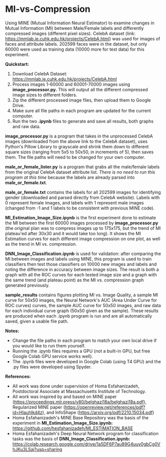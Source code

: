# MI-vs-Compression
Using MINE (Mutual Information Neural Estimator) to examine changes in Mutual Information (MI) between Male/Female labels and differently compressed images (different pixel sizes).
CelebA dataset (link: https://mmlab.ie.cuhk.edu.hk/projects/CelebA.html) was used for images of faces and attribute labels. 202599 faces were in the dataset, but only 60000 were used as training data (10000 more for test data) for this experiment. 

**Quickstart:** 
1. Download CelebA Dataset: https://mmlab.ie.cuhk.edu.hk/projects/CelebA.html
2. Process images 1-60000 and 60001-70000 images using **image_processor.py.** This will output all the different compressed image sizes to different folders.
3. Zip the different processed image files, then upload them to Google Drive. 
4. Make sure all file paths in each program are updated for the current computer.
5. Run the two **.ipynb** files to generate and save all results, both graphs and raw data. 

**image_processor.py** is a program that takes in the unprocessed CelebA images (downloaded from the above link to the CelebA dataset), uses Python's Pillow Library to grayscale and shrink them down to different square sizes (ranging from 5x5 to 50x50, in increments of 5), then saves them. The file paths will need to be changed for your own computer.

**male_or_female_lister.py** is a program that grabs all the male/female labels from the original CelebA dataset attribute list. _There is no need to run this program at this time_ because the labels are already parsed into **male_or_female.txt**.

**male_or_female.txt** contains the labels for all 202599 images for identifying gender (downloaded and parsed directly from CelebA website). Labels with 0 represent female images, and labels with 1 represent male images (changed from -1 and 1 labels to be consistent with previous MINE code).  

**MI_Estimation_Image_Size.ipynb** is the first experiment done to estimate the MI between the first 60000 images processed by **image_processor.py** (the original plan was to compress images up to 175x175, but the trend of MI plateau'ed after 30x30 and it would take too long). It shows the MI Estimation curves for each different image compression on one plot, as well as the trend in MI vs. compression.

**DNN_Image_Classification.ipynb** is used for validation: after comparing the MI between images and labels using MINE, this program is used to train classifiers then test those classifiers on 10000 new images and labels and noting the difference in accuracy between image sizes. The result is both a graph with all the ROC curves for each tested image size and a graph with the same trend (and plateau point) as the MI vs. compression graph generated previously.

**sample_results** contains figures plotting MI vs. Image Quality, a sample MI curve for 50x50 images, the Neural Network's AUC (Area Under Curve for ROC curves) curves, the sample AUC curve for 50x50 images, and raw data for each individual curve graph (50x50 given as the sample). These results are produced when each .ipynb program is run and are all automatically saved, given a usable file path.

**Notes:** 
 - Change the file paths in each program to match your own local drive if you would like to run them yourself.
 - Running the .ipynb files requires a GPU (not a built-in GPU, but free Google Colab GPU service works well). 
 - The .ipynb files were developed in Google Colab (using T4 GPU) and the .py files were developed using Spyder.

**References:**
 - All work was done under supervision of Homa Esfahanizadeh, Postdoctoral Associate at Massachusetts Institute of Technology.
 - All work was inspired by and based on MINE paper (https://proceedings.mlr.press/v80/belghazi18a/belghazi18a.pdf), Regularized MINE paper (https://openreview.net/references/pdf?id=HIauhIkd4z), and InfoShape (https://arxiv.org/pdf/2210.15034.pdf) 
 - Homa Esfahanizadeh's MINE Base Repository was the basis of the experiment in **MI_Estimation_Image_Size.ipynb:** https://github.com/hesfahanizadeh/MI_ESTIMATION_BASE
 - Homa Esfahanizadeh's Deep Neural Network program for classification tasks was the basis of **DNN_Image_Classification.ipynb:** https://colab.research.google.com/drive/1a5DF6P7au89G4uuy0gbCg0VhJKu3LSaj?usp=sharing
